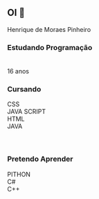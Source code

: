 ## OI 👋
Henrique de Moraes Pinheiro <br>
### Estudando Programação <br> <br>
16 anos <br>
### Cursando
CSS <br>
JAVA SCRIPT <br>
HTML <br>
JAVA <br>
<br> <br>
### Pretendo Aprender <br>
PITHON <br>
C# <br>
C++

